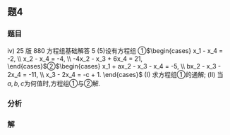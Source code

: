 ## 题4
### 题目
iv) 25 版 880 方程组基础解答 5
(5)设有方程组
①$\begin{cases} x_1 - x_4 = -2, \\ x_2 - x_4 = -4, \\ -4x_2 - x_3 + 6x_4 = 21, \end{cases}$②$\begin{cases} x_1 + ax_2 - x_3 - x_4 = -5, \\ bx_2 - x_3 - 2x_4 = -11, \\ x_3 - 2x_4 = -c + 1. \end{cases}$
(I) 求方程组①的通解;
(II) 当$a, b, c$为何值时,方程组①与②解.
### 分析

### 解